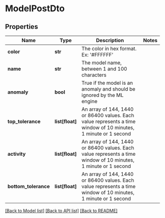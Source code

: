 # ModelPostDto

## Properties
Name | Type | Description | Notes
------------ | ------------- | ------------- | -------------
**color** | **str** | The color in hex format. Ex: &#39;#FFFFFF&#39; | 
**name** | **str** | The model name, between 1 and 100 characters | 
**anomaly** | **bool** | True if the model is an anomaly and should be ignored by the ML engine | 
**top_tolerance** | **list[float]** | An array of 144, 1440 or 86400 values. Each value represents a time window of 10 minutes, 1 minute or 1 second | 
**activity** | **list[float]** | An array of 144, 1440 or 86400 values. Each value represents a time window of 10 minutes, 1 minute or 1 second | 
**bottom_tolerance** | **list[float]** | An array of 144, 1440 or 86400 values. Each value represents a time window of 10 minutes, 1 minute or 1 second | 

[[Back to Model list]](../README.md#documentation-for-models) [[Back to API list]](../README.md#documentation-for-api-endpoints) [[Back to README]](../README.md)



